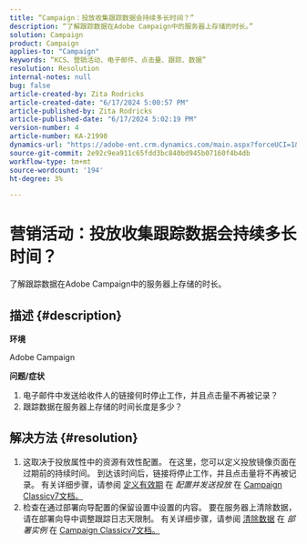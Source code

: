 ```yaml
---
title: “Campaign：投放收集跟踪数据会持续多长时间？”
description: “了解跟踪数据在Adobe Campaign中的服务器上存储的时长。”
solution: Campaign
product: Campaign
applies-to: "Campaign"
keywords: “KCS、营销活动、电子邮件、点击量、跟踪、数据”
resolution: Resolution
internal-notes: null
bug: false
article-created-by: Zita Rodricks
article-created-date: "6/17/2024 5:00:57 PM"
article-published-by: Zita Rodricks
article-published-date: "6/17/2024 5:02:19 PM"
version-number: 4
article-number: KA-21990
dynamics-url: "https://adobe-ent.crm.dynamics.com/main.aspx?forceUCI=1&pagetype=entityrecord&etn=knowledgearticle&id=50a4df23-cb2c-ef11-840a-002248084fbb"
source-git-commit: 2e92c9ea911c65fdd3bc840bd945b07160f4b4db
workflow-type: tm+mt
source-wordcount: '194'
ht-degree: 3%

---
```


# 营销活动：投放收集跟踪数据会持续多长时间？


了解跟踪数据在Adobe Campaign中的服务器上存储的时长。

## 描述 {#description}


<b>环境</b>

Adobe Campaign

<b>问题/症状</b>

1. 电子邮件中发送给收件人的链接何时停止工作，并且点击量不再被记录？
2. 跟踪数据在服务器上存储的时间长度是多少？



## 解决方法 {#resolution}


1. 这取决于投放属性中的资源有效性配置。 在这里，您可以定义投放镜像页面在过期前的持续时间。 到达该时间后，链接将停止工作，并且点击量将不再被记录。 有关详细步骤，请参阅 [定义有效期](https://experienceleague.adobe.com/docs/campaign-classic/using/sending-messages/key-steps-when-creating-a-delivery/steps-sending-the-delivery.html?lang=en#defining-validity-period) 在 *配置并发送投放* 在 [Campaign Classicv7文档。](https://experienceleague.adobe.com/en/docs/campaign-classic)
2. 检查在通过部署向导配置的保留设置中设置的内容。 要在服务器上清除数据，请在部署向导中调整跟踪日志天限制。 有关详细步骤，请参阅 [清除数据](https://experienceleague.adobe.com/docs/campaign-classic/using/installing-campaign-classic/initial-configuration/deploying-an-instance.html?lang=en#purging-data) 在 *部署实例* 在 [Campaign Classicv7文档。](https://experienceleague.adobe.com/en/docs/campaign-classic)

